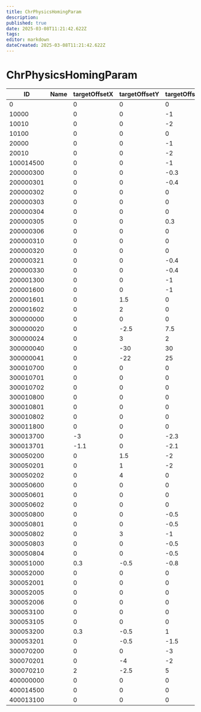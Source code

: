 ```yaml
---
title: ChrPhysicsHomingParam
description: 
published: true
date: 2025-03-08T11:21:42.622Z
tags: 
editor: markdown
dateCreated: 2025-03-08T11:21:42.622Z
---
```


# ChrPhysicsHomingParam
|ID       |Name|targetOffsetX|targetOffsetY|targetOffsetZ|targetBaseDmyPolyId|fallCorrectionChase|fallCorrectionTurn|fallCorrectionChaseMaxAcceleration|initialVelocityCorrection|fallCorrectionGuaranteeArrival|pad0      |fallCorrectionChaseMaxVelocityRate|pad1                    |
|---------|-|----|----|----|---|-|-|--|-|-|----------|-|------------------------|
|0        | |0   |0   |0   |-1 |0|0|0 |0|0|[0&#124;0]|1|[0&#124;0&#124;0&#124;0]|
10000    | |0   |0   |-1  |-1 |1|0|10|2|0|[0&#124;0]|1|[0&#124;0&#124;0&#124;0]|
10010    | |0   |0   |-2  |-1 |1|0|10|2|0|[0&#124;0]|1|[0&#124;0&#124;0&#124;0]|
10100    | |0   |0   |0   |220|1|0|10|2|0|[0&#124;0]|1|[0&#124;0&#124;0&#124;0]|
20000    | |0   |0   |-1  |-1 |1|0|10|2|0|[0&#124;0]|1|[0&#124;0&#124;0&#124;0]|
20010    | |0   |0   |-2  |-1 |1|0|10|2|0|[0&#124;0]|1|[0&#124;0&#124;0&#124;0]|
100014500| |0   |0   |-1  |-1 |1|1|10|2|0|[0&#124;0]|1|[0&#124;0&#124;0&#124;0]|
200000300| |0   |0   |-0.3|233|0|1|0 |0|1|[0&#124;0]|1|[0&#124;0&#124;0&#124;0]|
200000301| |0   |0   |-0.4|233|0|1|0 |0|1|[0&#124;0]|1|[0&#124;0&#124;0&#124;0]|
200000302| |0   |0   |0   |233|0|1|0 |0|1|[0&#124;0]|1|[0&#124;0&#124;0&#124;0]|
200000303| |0   |0   |0   |230|0|1|0 |0|1|[0&#124;0]|1|[0&#124;0&#124;0&#124;0]|
200000304| |0   |0   |0   |234|0|1|0 |0|1|[0&#124;0]|1|[0&#124;0&#124;0&#124;0]|
200000305| |0   |0   |0.3 |233|0|1|0 |0|1|[0&#124;0]|1|[0&#124;0&#124;0&#124;0]|
200000306| |0   |0   |0   |232|0|1|0 |0|1|[0&#124;0]|1|[0&#124;0&#124;0&#124;0]|
200000310| |0   |0   |0   |231|0|1|0 |0|1|[0&#124;0]|1|[0&#124;0&#124;0&#124;0]|
200000320| |0   |0   |0   |233|0|1|0 |0|1|[0&#124;0]|1|[0&#124;0&#124;0&#124;0]|
200000321| |0   |0   |-0.4|233|0|1|0 |0|1|[0&#124;0]|1|[0&#124;0&#124;0&#124;0]|
200000330| |0   |0   |-0.4|233|0|1|0 |0|1|[0&#124;0]|1|[0&#124;0&#124;0&#124;0]|
200001300| |0   |0   |-1  |235|0|1|0 |1|1|[0&#124;0]|1|[0&#124;0&#124;0&#124;0]|
200001600| |0   |0   |-1  |-1 |0|1|0 |1|1|[0&#124;0]|1|[0&#124;0&#124;0&#124;0]|
200001601| |0   |1.5 |0   |-1 |0|1|0 |1|1|[0&#124;0]|1|[0&#124;0&#124;0&#124;0]|
200001602| |0   |2   |0   |-1 |0|1|0 |1|1|[0&#124;0]|1|[0&#124;0&#124;0&#124;0]|
300000000| |0   |0   |0   |-1 |0|1|0 |1|2|[0&#124;0]|1|[0&#124;0&#124;0&#124;0]|
300000020| |0   |-2.5|7.5 |-1 |0|1|0 |1|1|[0&#124;0]|1|[0&#124;0&#124;0&#124;0]|
300000024| |0   |3   |2   |-1 |0|1|0 |1|1|[0&#124;0]|1|[0&#124;0&#124;0&#124;0]|
300000040| |0   |-30 |30  |-1 |0|1|0 |1|1|[0&#124;0]|1|[0&#124;0&#124;0&#124;0]|
300000041| |0   |-22 |25  |-1 |0|1|0 |1|1|[0&#124;0]|1|[0&#124;0&#124;0&#124;0]|
300010700| |0   |0   |0   |-1 |0|1|0 |1|1|[0&#124;0]|1|[0&#124;0&#124;0&#124;0]|
300010701| |0   |0   |0   |-1 |0|1|0 |1|1|[0&#124;0]|1|[0&#124;0&#124;0&#124;0]|
300010702| |0   |0   |0   |-1 |0|1|0 |1|1|[0&#124;0]|1|[0&#124;0&#124;0&#124;0]|
300010800| |0   |0   |0   |-1 |0|1|0 |1|1|[0&#124;0]|1|[0&#124;0&#124;0&#124;0]|
300010801| |0   |0   |0   |-1 |0|1|0 |1|1|[0&#124;0]|1|[0&#124;0&#124;0&#124;0]|
300010802| |0   |0   |0   |-1 |0|1|0 |1|1|[0&#124;0]|1|[0&#124;0&#124;0&#124;0]|
300011800| |0   |0   |0   |-1 |0|1|0 |1|1|[0&#124;0]|1|[0&#124;0&#124;0&#124;0]|
300013700| |-3  |0   |-2.3|-1 |0|1|0 |1|1|[0&#124;0]|1|[0&#124;0&#124;0&#124;0]|
300013701| |-1.1|0   |-2.1|-1 |0|1|0 |1|1|[0&#124;0]|1|[0&#124;0&#124;0&#124;0]|
300050200| |0   |1.5 |-2  |-1 |0|1|0 |1|1|[0&#124;0]|1|[0&#124;0&#124;0&#124;0]|
300050201| |0   |1   |-2  |-1 |0|1|0 |1|1|[0&#124;0]|1|[0&#124;0&#124;0&#124;0]|
300050202| |0   |4   |0   |-1 |0|1|0 |1|1|[0&#124;0]|1|[0&#124;0&#124;0&#124;0]|
300050600| |0   |0   |0   |-1 |0|1|0 |1|1|[0&#124;0]|1|[0&#124;0&#124;0&#124;0]|
300050601| |0   |0   |0   |-1 |0|1|0 |1|1|[0&#124;0]|1|[0&#124;0&#124;0&#124;0]|
300050602| |0   |0   |0   |-1 |0|1|0 |1|1|[0&#124;0]|1|[0&#124;0&#124;0&#124;0]|
300050800| |0   |0   |-0.5|-1 |0|1|0 |1|1|[0&#124;0]|1|[0&#124;0&#124;0&#124;0]|
300050801| |0   |0   |-0.5|-1 |0|1|0 |1|1|[0&#124;0]|1|[0&#124;0&#124;0&#124;0]|
300050802| |0   |3   |-1  |-1 |0|1|0 |1|1|[0&#124;0]|1|[0&#124;0&#124;0&#124;0]|
300050803| |0   |0   |-0.5|-1 |0|1|0 |1|1|[0&#124;0]|1|[0&#124;0&#124;0&#124;0]|
300050804| |0   |0   |-0.5|-1 |0|1|0 |1|1|[0&#124;0]|1|[0&#124;0&#124;0&#124;0]|
300051000| |0.3 |-0.5|-0.8|-1 |0|1|0 |1|1|[0&#124;0]|1|[0&#124;0&#124;0&#124;0]|
300052000| |0   |0   |0   |-1 |0|1|0 |1|2|[0&#124;0]|1|[0&#124;0&#124;0&#124;0]|
300052001| |0   |0   |0   |-1 |0|1|0 |1|2|[0&#124;0]|1|[0&#124;0&#124;0&#124;0]|
300052005| |0   |0   |0   |-1 |0|1|0 |1|1|[0&#124;0]|1|[0&#124;0&#124;0&#124;0]|
300052006| |0   |0   |0   |-1 |0|1|0 |1|1|[0&#124;0]|1|[0&#124;0&#124;0&#124;0]|
300053100| |0   |0   |0   |-1 |0|1|0 |1|2|[0&#124;0]|1|[0&#124;0&#124;0&#124;0]|
300053105| |0   |0   |0   |-1 |0|1|0 |1|2|[0&#124;0]|1|[0&#124;0&#124;0&#124;0]|
300053200| |0.3 |-0.5|1   |-1 |0|1|0 |1|1|[0&#124;0]|1|[0&#124;0&#124;0&#124;0]|
300053201| |0   |-0.5|-1.5|-1 |0|1|0 |1|1|[0&#124;0]|1|[0&#124;0&#124;0&#124;0]|
300070200| |0   |0   |-3  |-1 |0|1|0 |1|1|[0&#124;0]|1|[0&#124;0&#124;0&#124;0]|
300070201| |0   |-4  |-2  |-1 |0|1|0 |1|1|[0&#124;0]|1|[0&#124;0&#124;0&#124;0]|
300070210| |2   |-2.5|5   |-1 |0|1|0 |1|1|[0&#124;0]|1|[0&#124;0&#124;0&#124;0]|
400000000| |0   |0   |0   |-1 |0|1|0 |1|0|[0&#124;0]|1|[0&#124;0&#124;0&#124;0]|
400014500| |0   |0   |0   |-1 |0|1|0 |1|0|[0&#124;0]|1|[0&#124;0&#124;0&#124;0]|
400013100| |0   |0   |0   |-1 |0|1|0 |1|0|[0&#124;0]|1|[0&#124;0&#124;0&#124;0]|
